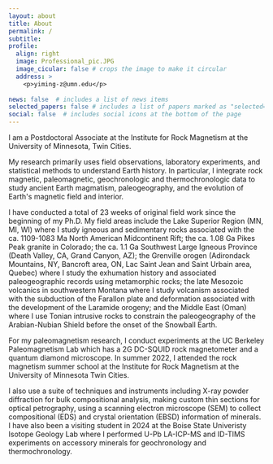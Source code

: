 ```yaml
---
layout: about
title: About
permalink: /
subtitle:
profile:
  align: right
  image: Professional_pic.JPG
  image_cicular: false # crops the image to make it circular
  address: >
    <p>yiming-z@umn.edu</p>
   
news: false  # includes a list of news items
selected_papers: false # includes a list of papers marked as "selected={true}"
social: false  # includes social icons at the bottom of the page
---
```


I am a Postdoctoral Associate at the Institute for Rock Magnetism at the University of Minnesota, Twin Cities.

My research primarily uses field observations, laboratory experiments, and statistical methods to understand Earth history. In particular, I integrate rock magnetic, paleomagnetic, geochronologic and thermochronologic data to study ancient Earth magmatism, paleogeography, and the evolution of Earth's magnetic field and interior. 

I have conducted a total of 23 weeks of original field work since the beginning of my Ph.D. My field areas include the Lake Superior Region (MN, MI, WI) where I study igneous and sedimentary rocks associated with the ca. 1109-1083 Ma North American Midcontinent Rift; the ca. 1.08 Ga Pikes Peak granite in Colorado; the ca. 1.1 Ga Southwest Large Igneous Province (Death Valley, CA, Grand Canyon, AZ); the Grenville orogen (Adirondack Mountains, NY, Bancroft area, ON, Lac Saint Jean and Saint Urbain area, Quebec) where I study the exhumation history and associated paleogeographic records using metamorphic rocks; the late Mesozoic volcanics in southwestern Montana where I study volcanism associated with the subduction of the Farallon plate and deformation associated with the development of the Laramide orogeny; and the Middle East (Oman) where I use Tonian intrusive rocks to constrain the paleogeography of the Arabian-Nubian Shield before the onset of the Snowball Earth. 

For my paleomagnetism research, I conduct experiments at the UC Berkeley Paleomagnetism Lab which has a 2G DC-SQUID rock magnetometer and a quantum diamond microscope. In summer 2022, I attended the rock magnetism summer school at the Institute for Rock Magnetism at the University of Minnesota Twin Cities. 

I also use a suite of techniques and instruments including X-ray powder diffraction for bulk compositional analysis, making custom thin sections for optical petrography, using a scanning electron microscope (SEM) to collect compositional (EDS) and crystal orientation (EBSD) information of minerals. I have also been a visiting student in 2024 at the Boise State Univeristy Isotope Geology Lab where I performed U-Pb LA-ICP-MS and ID-TIMS experiments on accessory minerals for geochronology and thermochronology.
